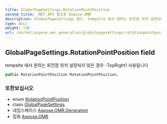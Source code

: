 ```yaml
---
title: GlobalPageSettings.RotationPointPosition
second_title: .NET API 참조용 Aspose.OMR
description: GlobalPageSettings 필드. tempalte 에서 원하는 회전점 위치 설정되지 않은 경우 TopRight1 사용됩니다
type: docs
weight: 130
url: /ko/net/aspose.omr.generation/globalpagesettings/rotationpointposition/
---
```

## GlobalPageSettings.RotationPointPosition field

tempalte 에서 원하는 회전점 위치 설정되지 않은 경우 -TopRight1 사용됩니다

```csharp
public RotationPointPosition RotationPointPosition;
```

### 또한보십시오

* enum [RotationPointPosition](../../rotationpointposition/)
* class [GlobalPageSettings](../)
* 네임스페이스 [Aspose.OMR.Generation](../../globalpagesettings/)
* 집회 [Aspose.OMR](../../../)


